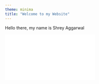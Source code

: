```yaml
---
theme: minima
title: "Welcome to my Website"
---
```

Hello there, my name is Shrey Aggarwal

![alt text](file:///C:/Users/Saggarwal2/OneDrive%20-%20East%20Brunswick%20Public%20Schools/AP%20Comp%20Sci%20Principles/Post-AP%20project%20pic.pdf)
